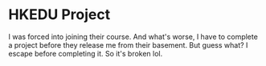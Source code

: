 # HKEDU Project
I was forced into joining their course.
And what's worse, I have to complete a project before they release me from their basement.
But guess what? I escape before completing it. So it's broken lol.
